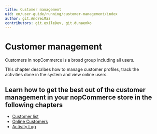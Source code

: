 ```yaml
---
title: Customer management
uid: en/user-guide/running/customer-management/index
author: git.AndreiMaz
contributors: git.exileDev, git.dunaenko
---
```


# Customer management

Customers in nopCommerce is a broad group including all users.

This chapter describes how to manage customer profiles, track the activities done in the system and view online users.

## Learn how to get the best out of the customer management in your nopCommerce store in the following chapters

* [Customer list](xref:en/user-guide/running/customer-management/customer-list)
* [Online Customers](xref:en/user-guide/running/customer-management/online-customers)
* [Activity Log](xref:en/user-guide/running/customer-management/activity-log)
